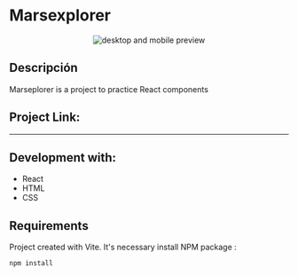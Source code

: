 # Marsexplorer

<div align="center">
<img src="https://res.cloudinary.com/dr2vohk2z/image/upload/v1750230002/Marsexplorer/Preview/MarsPreviewAll_jkmu14.png" alt="desktop and mobile preview" />
</div>

## Descripción

Marseplorer is a project to practice React components

## Project Link:

---

## Development with:

- React
- HTML
- CSS

## Requirements

Project created with Vite. It's necessary install NPM package :

`npm install`

<br>
<br>

